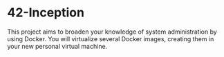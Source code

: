 # 42-Inception
This project aims to broaden your knowledge of system administration by using Docker. You will virtualize several Docker images, creating them in your new personal virtual machine. 
